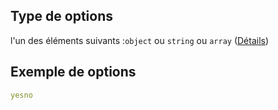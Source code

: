 ## Type de options

l'un des éléments suivants :`object` ou `string` ou `array` ([Détails](frw-definitions-input-properties-options.md))

## Exemple de options

```yaml
yesno

```
